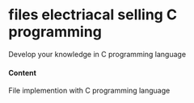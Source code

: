 # files electriacal selling C programming
Develop your knowledge in C programming language

#### Content
File implemention with C programming language

